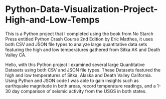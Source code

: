 # Python-Data-Visualization-Project-High-and-Low-Temps
This is a Python project that I completed using the book from No Starch Press entitled Python Crash Course 2nd Edition by Eric Matthes, it uses both CSV and JSON file types to analyze large quantitative data sets featuring the high and low temperatures gathered from Sitka AK and Death Valley CA. 

Hello, with this Python project I examined several large Quantitative Datasets using both CSV and JSON file types. 
These Datasets featured the high and low temperatures of Sitka, Alaska and Death Valley California. 
Using Python and JSON code I was able to gain insights such as earthquake magnitude in both areas, record temperature readings, and a 1-30 day comparison of seismic activity from the USGS in both states.
